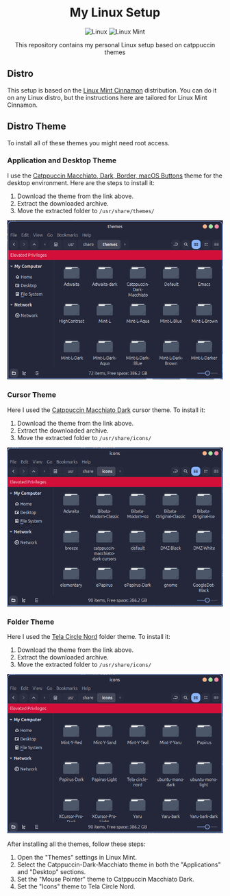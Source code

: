 <div align="center">

# My Linux Setup

![Linux](https://img.shields.io/badge/Linux-000000?style=for-the-badge&logo=linux&logoColor=white)
![Linux Mint](https://img.shields.io/badge/Linux%20Mint-87CF3E?style=for-the-badge&logo=linux-mint&logoColor=white)

This  repository contains my personal Linux setup based on catppuccin themes

</div>

## Distro
This setup is based on the [Linux Mint Cinnamon](https://linuxmint.com/download.php) distribution. You can do it on any Linux distro, but the instructions here are tailored for Linux Mint Cinnamon.

## Distro Theme
To install all of these themes you might need root access.
### Application and Desktop Theme
I use the [Catppuccin Macchiato, Dark, Border, macOS Buttons](https://www.gnome-look.org/p/1715554/) theme for the desktop environment. Here are the steps to install it:
1. Download the theme from the link above.
2. Extract the downloaded archive.
3. Move the extracted folder to `/usr/share/themes/`

![Distro Theme](image/distro/desktop.png)

### Cursor Theme
Here I used the [Catppuccin Macchiato Dark](https://github.com/catppuccin/cursors) cursor theme. To install it:
1. Download the theme from the link above.
2. Extract the downloaded archive.
3. Move the extracted folder to `/usr/share/icons/`

![Cursor Theme](image/distro/cursor.png)

### Folder Theme
Here I used the [Tela Circle Nord](https://www.gnome-look.org/p/1359276/) folder theme. To install it:
1. Download the theme from the link above.
2. Extract the downloaded archive.
3. Move the extracted folder to `/usr/share/icons/`

![Folder Theme](image/distro/folder.png)

After installing all the themes, follow these steps:
1. Open the "Themes" settings in Linux Mint.
2. Select the Catppuccin-Dark-Macchiato theme in both the "Applications" and "Desktop" sections.
3. Set the "Mouse Pointer" theme to Catppuccin Macchiato Dark.
4. Set the "Icons" theme to Tela Circle Nord.


